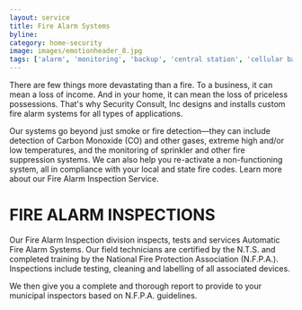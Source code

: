 ```yaml
---
layout: service
title: Fire Alarm Systems
byline:
category: home-security
image: images/emotionheader_8.jpg
tags: ['alarm', 'monitoring', 'backup', 'central station', 'cellular backup', 'voip']
---
```



There are few things more devastating than a fire. To a business, it can mean a loss of income. And in your home, it can mean the loss of priceless possessions. That's why Security Consult, Inc designs and installs custom fire alarm systems for all types of applications.

Our systems go beyond just smoke or fire detection—they can include detection of Carbon Monoxide (CO) and other gases, extreme high and/or low temperatures, and the monitoring of sprinkler and other fire suppression systems. We can also help you re-activate a non-functioning system, all in compliance with your local and state fire codes. Learn more about our Fire Alarm Inspection Service.

# FIRE ALARM INSPECTIONS

Our Fire Alarm Inspection division inspects, tests and services Automatic Fire Alarm Systems. Our field technicians are certified by the N.T.S. and completed training by the National Fire Protection Association (N.F.P.A.). Inspections include testing, cleaning and labelling of all associated devices.

We then give you a complete and thorough report to provide to your municipal inspectors based on N.F.P.A. guidelines.
